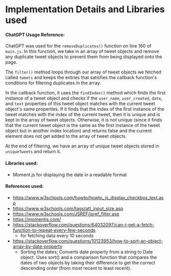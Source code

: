 # Implementation Details and Libraries used

#### ChatGPT Usage Reference:

ChatGPT was used for the `removeDuplicates()` function on line 160 of `main.js`. In this function, we take in an array of tweet objects and remove any duplicate tweet objects to prevent them from being displayed onto the page.

The `filter()` method loops through our array of tweet objects we fetched called `tweets` and keeps the entries that satisfies the callback function's conditions for filtering duplicates in the array.

In the callback function, it uses the `findIndex()` method which finds the first instance of a tweet object and checks if the `user_name`, `user_created`, `date`, and `text` properties of this tweet object matches with the current tweet object's same properties. If it finds that the index of the first instance of the tweet matches with the index of the current tweet, then it is unique and is kept in the array of tweet objects. Otherwise, it is not unique (since it finds that the current tweet object is the same as the first instance of the tweet object but in another index location) and returns false and the current element does not get added to the array of tweet objects.

At the end of filtering, we have an array of unique tweet objects stored in `uniqueTweets` and return it.

#### Libraries used:

- Moment.js for displaying the date in a readable format

#### References used:

- https://www.w3schools.com/howto/howto_js_display_checkbox_text.asp
- https://www.w3schools.com/tags/att_input_size.asp
- https://www.w3schools.com/JSREF/jsref_filter.asp
- https://momentjs.com/
- https://stackoverflow.com/questions/64032097/can-i-get-a-fetch-function-to-repeat-every-few-seconds
  - for fetching data every 10 seconds
- https://stackoverflow.com/questions/10123953/how-to-sort-an-object-array-by-date-property
  - Sorting the dates; Converts date property from a string to Date object. Uses sort() and a comparison function that compares the dates of two objects by taking their difference to get the correct descending order (from most recent to least recent).
